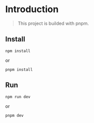 # Introduction
> This project is builded with pnpm.

## Install
```
npm install
```
or
```
pnpm install
```

## Run
```
npm run dev
```
or
```
pnpm dev
```
